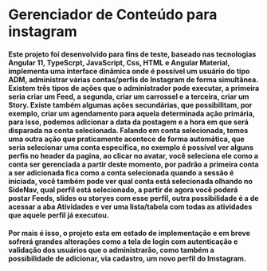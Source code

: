 # Gerenciador de Conteúdo para instagram 

#### Este projeto foi desenvolvido para fins de teste, baseado nas tecnologias Angular 11, TypeScrpt, JavaScript, Css, HTML e Angular Material, implementa uma interface dinâmica onde é possível um usuário do tipo ADM, administrar várias contas/perfis do Instagram de forma simultânea. Existem três tipos de ações que o administrador pode executar, a primeira seria criar um Feed, a segunda, criar um carrossel e a terceira, criar um Story. Existe também algumas ações secundárias, que possibilitam, por exemplo, criar um agendamento para aquela determinada ação primária, para isso, podemos adicionar a data da postagem e a hora em que será disparada na conta selecionada. Falando em conta selecionada, temos uma outra ação que praticamente acontece de forma automática, que seria selecionar uma conta específica, no exemplo é possível ver alguns perfis no header da pagina, ao clicar no avatar, você seleciona ele como a conta ser gerenciada a partir deste momento, por padrão a primeira conta a ser adicionada fica como a conta selecionada quando a sessão é iniciada, você também pode ver qual conta está selecionada olhando no SideNav, qual perfil está selecionado, a partir de agora você poderá postar Feeds, slides ou storyes com esse perfil, outra possibilidade é a de acessar a aba Atividades e ver uma lista/tabela com todas as atividades que aquele perfil já executou.

#### Por mais é isso, o projeto esta em estado de implementação e em breve sofrerá grandes alterações como a tela de login com autenticação e validação dos usuários que o administrarão, como também a possibilidade de adicionar, via cadastro, um novo perfil do Imstagram. 



